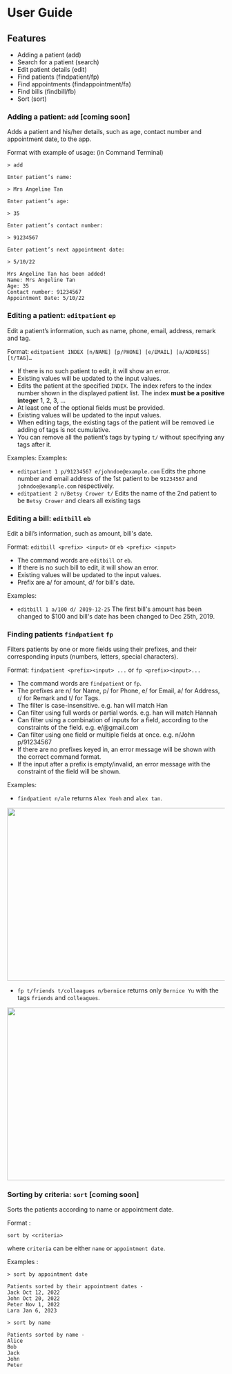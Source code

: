 # User Guide

## Features
* Adding a patient (add)
* Search for a patient (search)
* Edit patient details (edit)
* Find patients (findpatient/fp)
* Find appointments (findappointment/fa)
* Find bills (findbill/fb)
* Sort (sort)


### Adding a patient: `add` [coming soon]

Adds a patient and his/her details, such as age, contact number and appointment date, to the app.

Format with example of usage: (in Command Terminal)

````
> add

Enter patient’s name:

> Mrs Angeline Tan

Enter patient’s age:

> 35

Enter patient’s contact number:

> 91234567

Enter patient’s next appointment date:

> 5/10/22

Mrs Angeline Tan has been added!
Name: Mrs Angeline Tan
Age: 35
Contact number: 91234567
Appointment Date: 5/10/22
````

### Editing a patient: `editpatient` `ep`

Edit a patient’s information, such as name, phone, email, address, remark and tag.

Format: `editpatient INDEX [n/NAME] [p/PHONE] [e/EMAIL] [a/ADDRESS] [t/TAG]…​`
* If there is no such patient to edit, it will show an error.
* Existing values will be updated to the input values.
* Edits the patient at the specified `INDEX`. The index refers to the index number shown in the displayed patient list. 
   The index **must be a positive integer** 1, 2, 3, …​
* At least one of the optional fields must be provided.
* Existing values will be updated to the input values.
* When editing tags, the existing tags of the patient will be removed i.e adding of tags is not cumulative.
* You can remove all the patient’s tags by typing `t/` without
  specifying any tags after it.

Examples:
Examples:
* `editpatient 1 p/91234567 e/johndoe@example.com` Edits the phone number and email address of the 1st patient to be `91234567` 
   and `johndoe@example.com` respectively.
* `editpatient 2 n/Betsy Crower t/` Edits the name of the 2nd patient to be `Betsy Crower` and clears all existing tags


### Editing a bill: `editbill` `eb`

Edit a bill’s information, such as amount, bill's date.

Format: `editbill <prefix> <input>` or `eb <prefix> <input>`

* The command words are `editbill` or `eb`.
* If there is no such bill to edit, it will show an error.
* Existing values will be updated to the input values.
* Prefix are a/ for amount, d/ for bill's date.

Examples:
* `editbill 1 a/100 d/ 2019-12-25` The first bill's amount has been changed to $100 
   and bill's date has been changed to Dec 25th, 2019.



### Finding patients `findpatient` `fp`

Filters patients by one or more fields using their prefixes, and their corresponding inputs (numbers, letters,
special characters).

Format:
```findpatient <prefix><input> ...``` or ```fp <prefix><input>...```

* The command words are ``findpatient`` or ``fp``.
* The prefixes are n/ for Name, p/ for Phone, e/ for Email, a/ for Address, r/ for Remark and t/ for Tags.
* The filter is case-insensitive. e.g. han will match Han
* Can filter using full words or partial words. e.g. han will match Hannah
* Can filter using a combination of inputs for a field, according to the constraints of the field. 
  e.g. e/@gmail.com
* Can filter using one field or multiple fields at once. e.g. n/John p/91234567
* If there are no prefixes keyed in, an error message will be shown with the correct command format.
* If the input after a prefix is empty/invalid, an error message with the constraint of the field will be shown.

Examples:
* ```findpatient n/ale``` returns ``Alex Yeoh`` and ``alex tan``.
  
<img src="images/findpatientAlex.png" width="800px" height ="400px">

* ```fp t/friends t/colleagues n/bernice``` returns only ``Bernice Yu`` with the tags ``friends`` and ``colleagues``.

<img src="images/findpatientBernice.png" width="800px" height ="400px">


### Sorting by criteria: `sort` [coming soon]

Sorts the patients according to name or appointment date.

Format :
```
sort by <criteria>
```
where `criteria` can be either `name` or `appointment date`.

Examples :
```
> sort by appointment date

Patients sorted by their appointment dates -
Jack Oct 12, 2022
John Oct 20, 2022
Peter Nov 1, 2022
Lara Jan 6, 2023
```

```
> sort by name

Patients sorted by name -
Alice
Bob
Jack
John 
Peter
```
